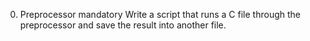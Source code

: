 
0. Preprocessor
mandatory
Write a script that runs a C file through the preprocessor and save the result into another file.
